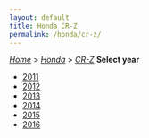 ```yaml
---
layout: default
title: Honda CR-Z
permalink: /honda/cr-z/
---
```

[*Home*](/) > [*Honda*](/honda/) > [*CR-Z*](/honda/cr-z/)
**Select year**
- [2011](/honda/cr-z/2011/)
- [2012](/honda/cr-z/2012/)
- [2013](/honda/cr-z/2013/)
- [2014](/honda/cr-z/2014/)
- [2015](/honda/cr-z/2015/)
- [2016](/honda/cr-z/2016/)